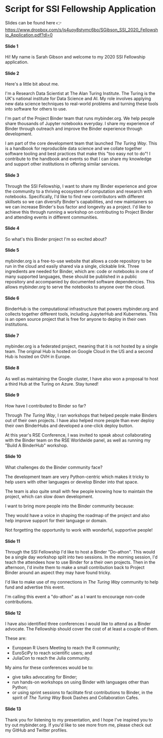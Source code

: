 # Script for SSI Fellowship Application

Slides can be found here :point_right: <https://www.dropbox.com/s/js4uoy8stymc6bo/SGibson_SSI_2020_Fellowship_Application.pdf?dl=0>

#### Slide 1

Hi!
My name is Sarah Gibson and welcome to my 2020 SSI Fellowship application.

#### Slide 2

Here's a little bit about me.

I'm a Research Data Scientist at The Alan Turing Institute.
The Turing is the UK's national institute for Data Science and AI.
My role involves applying new data science techniques to real-world problems and turning these tools into software for others to use.

I'm part of the Project Binder team that runs mybinder.org.
We help people share thousands of Jupyter notebooks everyday.
I share my experience of Binder through outreach and improve the Binder experience through development.

I am part of the core development team that launched _The Turing Way_.
This is a handbook for reproducible data science and we collate together software tooling and best practices that make this "too easy not to do"!
I contribute to the handbook and events so that I can share my knowledge and support other institutions in offering similar services.

#### Slide 3

Through the SSI Fellowship, I want to share my Binder experience and grow the community to a thriving ecosystem of computation and research with notebooks.
Specifically, I'd like to find new contributors with different skillsets so we can diversify Binder's capabilities, and new maintainers so we can increase Binder's bus factor and longevity as a project.
I'd like to achieve this through running a workshop on contributing to Project Binder and attending events in different communities.

#### Slide 4

So what's this Binder project I'm so excited about?

#### Slide 5

mybinder.org is a free-to-use website that allows a code repository to be run in the cloud and easily shared via a single, clickable link.
Three ingredients are needed for Binder, which are: code or notebooks in one of many supported languages, these should be published in a public repository and accompanied by documented software dependencies.
This allows mybinder.org to serve the notebooks to anyone over the cloud.

#### Slide 6

BinderHub is the computational infrastructure that powers mybinder.org and collects together different tools, including JupyterHub and Kubernetes.
This is an open source project that is free for anyone to deploy in their own institutions.

#### Slide 7

mybinder.org is a federated project, meaning that it is not hosted by a single team.
The original Hub is hosted on Google Cloud in the US and a second Hub is hosted on OVH in Europe.

#### Slide 8

As well as maintaining the Google cluster, I have also won a proposal to host a third Hub at the Turing on Azure.
Stay tuned!

#### Slide 9

How have I contributed to Binder so far?

Through _The Turing Way_, I ran workshops that helped people make Binders out of their own projects.
I have also helped more people than ever deploy their own BinderHubs and developed a one-click deploy button.

At this year's RSE Conference, I was invited to speak about collaborating with the Binder team on the RSE Worldwide panel, as well as running my "Build A BinderHub" workshop.

#### Slide 10

What challenges do the Binder community face?

The development team are very Python-centric which makes it tricky to help users with other languages or develop Binder into that space.

The team is also quite small with few people knowing how to maintain the project, which can slow down development.

I want to bring more people into the Binder community because:

They would have a voice in shaping the roadmap of the project and also help improve support for their language or domain.

Not forgetting the opportunity to work with wonderful, supportive people!

#### Slide 11

Through the SSI Fellowship I'd like to host a Binder "Do-athon".
This would be a single day workshop split into two sessions.
In the morning session, I'd teach the attendees how to use Binder for a their own projects.
Then in the afternoon, I'd invite them to make a small contribution back to Project Binder around an aspect they may have found tricky.

I'd like to make use of my connections in _The Turing Way_ community to help fund and advertise this event.

I'm calling this event a "do-athon" as a I want to encourage non-code contributions.

#### Slide 12

I have also identified three conferences I would like to attend as a Binder advocate.
The Fellowship should cover the cost of at least a couple of them.

These are:

- European R Users Meeting to reach the R community;
- EuroSciPy to reach scientific users; and
- JuliaCon to reach the Julia community.

My aims for these conferences would be to:

- give talks advocating for Binder;
- run hands-on workshops on using Binder with languages other than Python;
- or using sprint sessions to facilitate first contributions to Binder, in the spirit of _The Turing Way_ Book Dashes and Collaboration Cafes.

#### Slide 13

Thank you for listening to my presentation, and I hope I've inspired you to try out mybinder.org.
If you'd like to see more from me, please check out my GitHub and Twitter profiles.
